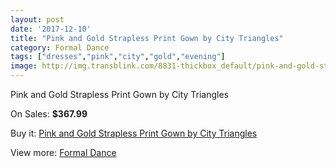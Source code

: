 ```yaml
---
layout: post
date: '2017-12-10'
title: "Pink and Gold Strapless Print Gown by City Triangles"
category: Formal Dance
tags: ["dresses","pink","city","gold","evening"]
image: http://img.transblink.com/8831-thickbox_default/pink-and-gold-strapless-print-gown-by-city-triangles.jpg
---
```

Pink and Gold Strapless Print Gown by City Triangles

On Sales: **$367.99**
<a href="https://www.transblink.com/en/formal-dance/2907-pink-and-gold-strapless-print-gown-by-city-triangles.html"><amp-img layout="responsive" width="600" height="600" src="//img.transblink.com/8831-thickbox_default/pink-and-gold-strapless-print-gown-by-city-triangles.jpg" alt="Pink and Gold Strapless Print Gown by City Triangles 0" /></a>
<a href="https://www.transblink.com/en/formal-dance/2907-pink-and-gold-strapless-print-gown-by-city-triangles.html"><amp-img layout="responsive" width="600" height="600" src="//img.transblink.com/8832-thickbox_default/pink-and-gold-strapless-print-gown-by-city-triangles.jpg" alt="Pink and Gold Strapless Print Gown by City Triangles 1" /></a>

Buy it: [Pink and Gold Strapless Print Gown by City Triangles](https://www.transblink.com/en/formal-dance/2907-pink-and-gold-strapless-print-gown-by-city-triangles.html "Pink and Gold Strapless Print Gown by City Triangles")

View more: [Formal Dance](https://www.transblink.com/en/6-formal-dance "Formal Dance")